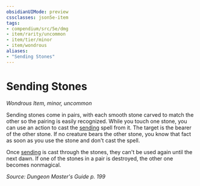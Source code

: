 ```yaml
---
obsidianUIMode: preview
cssclasses: json5e-item
tags:
- compendium/src/5e/dmg
- item/rarity/uncommon
- item/tier/minor
- item/wondrous
aliases: 
- "Sending Stones"
---
```

# Sending Stones
*Wondrous Item, minor, uncommon*  


Sending stones come in pairs, with each smooth stone carved to match the other so the pairing is easily recognized. While you touch one stone, you can use an action to cast the [sending](sending.md) spell from it. The target is the bearer of the other stone. If no creature bears the other stone, you know that fact as soon as you use the stone and don't cast the spell.

Once [sending](sending.md) is cast through the stones, they can't be used again until the next dawn. If one of the stones in a pair is destroyed, the other one becomes nonmagical.

*Source: Dungeon Master's Guide p. 199*